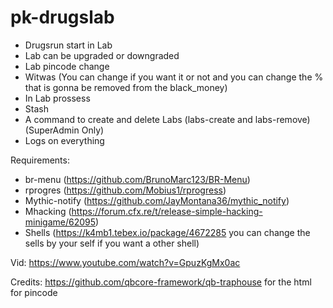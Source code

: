 # pk-drugslab
 
- Drugsrun start in Lab
- Lab can be upgraded or downgraded
- Lab pincode change
- Witwas (You can change if you want it or not and you can change the % that is gonna be removed from the black_money)
- In Lab prossess
- Stash
- A command to create and delete Labs (labs-create and labs-remove) (SuperAdmin Only)
- Logs on everything

Requirements:
- br-menu (https://github.com/BrunoMarc123/BR-Menu)
- rprogres (https://github.com/Mobius1/rprogress)
- Mythic-notify (https://github.com/JayMontana36/mythic_notify)
- Mhacking (https://forum.cfx.re/t/release-simple-hacking-minigame/62095)
- Shells (https://k4mb1.tebex.io/package/4672285 you can change the sells by your self if you want a other shell)

Vid: https://www.youtube.com/watch?v=GpuzKgMx0ac 


Credits:
https://github.com/qbcore-framework/qb-traphouse for the html for pincode
